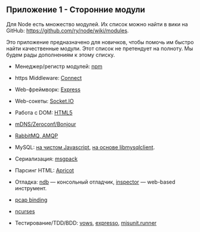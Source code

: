 ## Приложение 1 - Сторонние модули

Для Node есть множество модулей. Их список можно найти в вики на GitHub:
<https://github.com/ry/node/wiki/modules>.

Это приложение предназначено для новичков, чтобы помочь им быстро найти
качественные модули. Этот список не претендует на полноту. Мы будем рады
дополнениям к этому списку.

- Менеджер/регистр модулей: [npm](https://github.com/isaacs/npm)

- https Middleware: [Connect](https://github.com/senchalabs/connect)

- Web-фреймворк: [Express](https://github.com/visionmedia/express)

- Web-сокеты: [Socket.IO](https://github.com/LearnBoost/Socket.IO-node)

- Работа с DOM: [HTML5](https://github.com/aredridel/html5)

- [mDNS/Zeroconf/Bonjour](https://github.com/agnat/node_mdns)

- [RabbitMQ, AMQP](https://github.com/ry/node-amqp)

- MySQL: [на чистом Javascript](https://github.com/felixge/node-mysql),
  [на основе libmysqlclient](https://github.com/Sannis/node-mysql-libmysqlclient).

- Сериализация: [msgpack](https://github.com/pgriess/node-msgpack)

- Парсинг HTML: [Apricot](https://github.com/silentrob/Apricot)

- Отладка: [ndb](https://github.com/smtlaissezfaire/ndb) &mdash; консольный
  отладчик, [inspector](https://github.com/dannycoates/node-inspector) &mdash;
  web-based инструмент.

- [pcap binding](https://github.com/mranney/node_pcap)

- [ncurses](https://github.com/mscdex/node-ncurses)

- Тестирование/TDD/BDD: [vows](http://vowsjs.org/),
  [expresso](https://github.com/visionmedia/expresso),
  [mjsunit.runner](https://github.com/tmpvar/mjsunit.runner)

